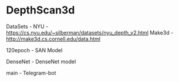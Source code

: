 # DepthScan3d

DataSets -
NYU - https://cs.nyu.edu/~silberman/datasets/nyu_depth_v2.html
Make3d - http://make3d.cs.cornell.edu/data.html


120epoch - SAN Model

DenseNet - DenseNet model

main - Telegram-bot
